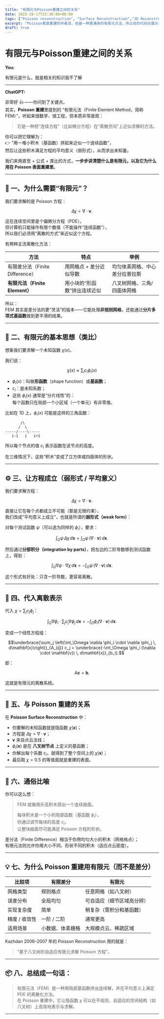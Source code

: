 ```yaml
---
title: "有限元与Poisson重建之间的关系"
date: 2025-10-17T23:38:00+08:00 
tags: ["Poisson reconstruction", "Surface Reconstruction","3D Reconstruction"]
excerpt: "Poisson表面重建的作者说，他是一种更通用的有限元方法。所以他的代码也展示来进行Poisson图像融合的方法。"
draft: true
---
```

# 有限元与Poisson重建之间的关系

**You:**

有限元是什么，就是相关的知识我不了解

---

**ChatGPT:**

非常好 👍 ——你问到了关键点。  
其实，**Poisson 重建**里提到的 “有限元法（Finite Element Method，简称 FEM）”，听起来很数学、很工程，但本质非常直观：

> 它是一种把“连续方程”（比如微分方程）在“离散空间”上近似求解的方法。

你可以把它理解为：  
👉 “用一堆小积木（基函数）拼起来近似一个连续函数”，  
然后让这些积木满足方程的平均意义（弱形式），从而求出未知量。

我们来用直觉 + 公式 + 类比的方式，**一步步讲清楚什么是有限元，以及它为什么用在 Poisson 表面重建里**。

---

## 🧩 一、为什么需要“有限元”？

我们要求解的是 Poisson 方程：

$$\Delta \chi = \nabla \cdot \mathbf{v}.$$

这在连续空间里是个偏微分方程（PDE）。  
但计算机只能操作有限个数值（不能操作“连续函数”），  
所以我们必须用“离散的方式”来近似这个方程。

有两种主流离散化方法：

| 方法                            | 特点                         | 举例                           |
| ------------------------------- | ---------------------------- | ------------------------------ |
| 有限差分法（Finite Difference） | 用网格点 + 差分近似导数      | 均匀体素网格、中心差分拉普拉斯 |
| **有限元法（Finite Element）**  | 用小块的“形函数”拼出连续近似 | 八叉树网格、三角/四面体网格    |

所以：  
FEM 其实是差分法的更“灵活”的版本——它能处理**非规则网格**，还能通过**分片多项式基函数**做到更平滑的结果。

---

## 🧱 二、有限元的基本思想（类比）

想象我们要求解一个未知函数 $\chi(x)$。

我们说：

$$\chi(x) \approx \sum_i c_i \phi_i(x)$$

- $\phi_i(x)$：叫做**形函数**（shape function）或**基函数**；
- $c_i$：是未知系数；
- 这些 $\phi_i(x)$ 通常是“分片线性”的：  
   每个函数只在局部一个小区域（一个单元）有非零值。

比如在 1D 上，$\phi_i(x)$ 可能是这样的三角函数：

```
       /\
      /  \
-----/----\-----
   i-1   i   i+1
```

所以每个节点的值 $c_i$ 表示函数在该节点的高度。

在三维情况下，这些“积木”变成了立方体或四面体的形状。

---

## ⚙️ 三、让方程成立（弱形式 / 平均意义）

我们要求解方程：

$$\Delta \chi = \nabla \cdot \mathbf{v}.$$

直接让它在每个点都成立不可能（那是无限约束），  
我们改成“平均意义上成立”，也就是所谓的**弱形式（weak form）**：

对每个测试函数 $\psi$（可以选为同样的 $\phi_i$），要求：

$$\int_\Omega \psi \, \Delta \chi \, d\mathbf{x} = \int_\Omega \psi \, (\nabla \cdot \mathbf{v}) \, d\mathbf{x}.$$

然后通过**分部积分（integration by parts）**，把左边的二阶导数移到测试函数上，得到：

$$\int_\Omega \nabla \psi \cdot \nabla \chi \, d\mathbf{x} = - \int_\Omega \psi \, (\nabla \cdot \mathbf{v}) \, d\mathbf{x}.$$

这个形式有好处：只含一阶导数，更容易离散。

---

## 🧮 四、代入离散表示

代入 $\chi = \sum_j c_j \phi_j$：

$$\int_\Omega \nabla \phi_i \cdot \sum_j c_j \nabla \phi_j \, d\mathbf{x} = - \int_\Omega \phi_i (\nabla \cdot \mathbf{v}) \, d\mathbf{x}.$$

变成一个线性方程组：

$$\underbrace{\sum_j \left(\int_\Omega \nabla \phi_i \cdot \nabla \phi_j \, d\mathbf{x}\right)}_{A_{ij}} c_j = \underbrace{-\int_\Omega \phi_i (\nabla \cdot \mathbf{v}) \, d\mathbf{x}}_{b_i}.$$

即：

$$A \mathbf{c} = \mathbf{b}.$$

这就是有限元的离散系统。

---

## 🧭 五、与 Poisson 重建的关系

在 **Poisson Surface Reconstruction** 中：

- 你要解的未知函数就是隐函数 $\chi(\mathbf{x})$；
- 方程是 $\Delta \chi = \nabla \cdot \mathbf{v}$；
- $\mathbf{v}$ 来自点云法线；
- $\phi_i(\mathbf{x})$ 是在 **八叉树节点** 上定义的基函数；
- 你解出每个系数 $c_i$，就得到了整个空间上的 $\chi(\mathbf{x})$；
- 最后取 $\chi=0.5$ 的等值面就是重建的表面。

---

## 🧠 六、通俗比喻

你可以这么想：

> FEM 就像用乐高积木搭出一个连续曲面。
>
> 每块积木是一个小的局部函数（基函数 $\phi_i$），  
> 你通过调节每块的高度 $c_i$，  
> 让整块曲面尽可能满足 Poisson 方程的形状。

差分法（Finite Difference）相当于你用均匀大小的积木（网格格点）；  
有限元法则允许你用大小不同、形状不同的积木（适应点云密度）。

---

## 💡 七、为什么 Poisson 重建用有限元（而不是差分）

| 比较项        | 有限差分         | 有限元                     |
| ------------- | ---------------- | -------------------------- |
| 网格类型      | 规则格点         | 任意网格（如八叉树）       |
| 误差分布      | 全局均匀         | 可自适应（细节区域高分辨） |
| 实现复杂度    | 简单             | 稍复杂（需积分和基函数）   |
| 精度 / 收敛性 | 一阶 / 二阶      | 通常更高                   |
| 适用场景      | 小数据、体素栅格 | 大规模点云、稀疏区域       |

Kazhdan 2006–2007 年的 Poisson Reconstruction 用的就是：

> “基于八叉树的自适应有限元求解 Poisson 方程”。

---

## 📦 八、总结成一句话：

> 有限元法（FEM）是一种用局部基函数拼出连续解，并在平均意义上满足 PDE 的离散化方法。  
> 在 Poisson 重建中，它让隐函数 $\chi$ 可以在不规则、自适应的空间结构（如八叉树）上高效地表示与求解。

---